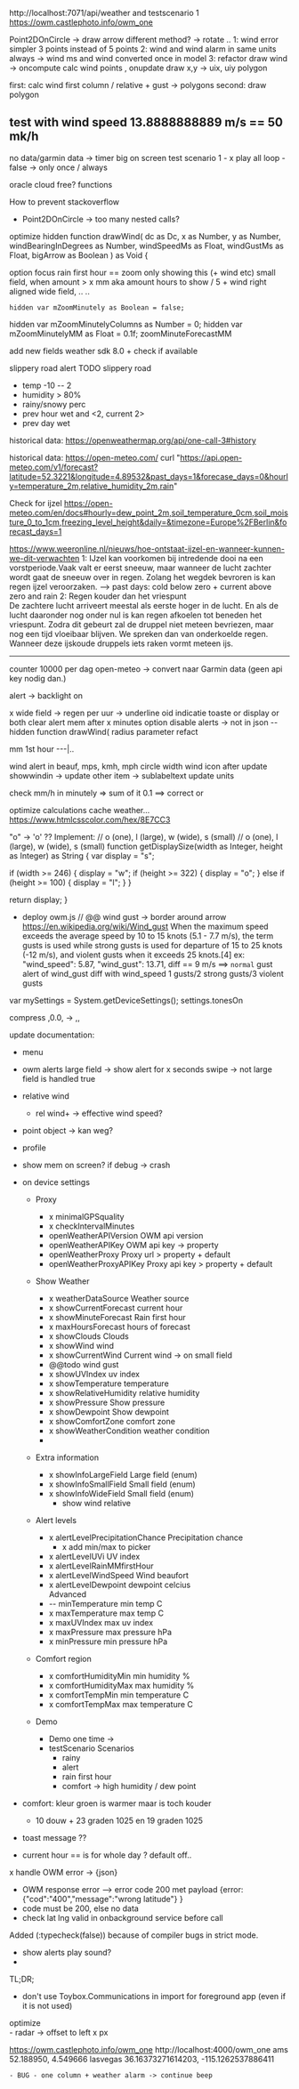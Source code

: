 http://localhost:7071/api/weather and testscenario 1
https://owm.castlephoto.info/owm_one


Point2DOnCircle -> draw arrow different method? -> rotate ..
1: wind error simpler 3 points instead of 5 points
2: wind and wind alarm in same units always -> wind ms and wind converted once in model
3: refactor draw wind -> oncompute calc wind points , onupdate draw
  x,y -> uix, uiy polygon

  first: calc wind first column / relative + gust -> polygons
  second: draw polygon

test with wind speed 13.8888888889 m/s == 50 mk/h
--
no data/garmin data -> timer big on screen
test scenario 1 - x
play all
loop - false -> only once / always


oracle cloud free? functions




How to prevent stackoverflow
  - Point2DOnCircle -> too many nested calls?

  optimize 
    hidden function drawWind(
    dc as Dc,
    x as Number,
    y as Number,
    windBearingInDegrees as Number,
    windSpeedMs as Float,
    windGustMs as Float,
    bigArrow as Boolean
  ) as Void {


option
  focus rain first hour == zoom only showing this (+ wind etc)
    small field, when amount > x mm
      aka amount hours to show / 5 + wind right aligned
    wide field, .. 
    ..

    hidden var mZoomMinutely as Boolean = false;
  hidden var mZoomMinutelyColumns as Number = 0;
  hidden var mZoomMinutelyMM as Float = 0.1f;
zoomMinuteForecastMM


add new fields 
  weather sdk 8.0 + check if available

slippery road alert
TODO slippery road
 - temp -10 -- 2
 - humidity > 80%
 - rainy/snowy perc 
 - prev hour wet and <2, current 2> 
 - prev day wet 

historical data: https://openweathermap.org/api/one-call-3#history


historical data: https://open-meteo.com/
curl "https://api.open-meteo.com/v1/forecast?latitude=52.3221&longitude=4.89532&past_days=1&forecase_days=0&hourly=temperature_2m,relative_humidity_2m,rain"


Check for ijzel
https://open-meteo.com/en/docs#hourly=dew_point_2m,soil_temperature_0cm,soil_moisture_0_to_1cm,freezing_level_height&daily=&timezone=Europe%2FBerlin&forecast_days=1

https://www.weeronline.nl/nieuws/hoe-ontstaat-ijzel-en-wanneer-kunnen-we-dit-verwachten
1: IJzel kan voorkomen bij intredende dooi na een vorstperiode.Vaak valt er eerst sneeuw, maar wanneer de lucht zachter wordt gaat de sneeuw over in regen. 
Zolang het wegdek bevroren is kan regen ijzel veroorzaken. 
--> past days: cold below zero + current above zero and rain
2: Regen kouder dan het vriespunt  
De zachtere lucht arriveert meestal als eerste hoger in de lucht. En als de lucht daaronder nog onder nul is kan regen afkoelen tot beneden het vriespunt. Zodra dit gebeurt zal de druppel niet meteen bevriezen, maar nog een tijd vloeibaar blijven. We spreken dan van onderkoelde regen. Wanneer deze ijskoude druppels iets raken vormt meteen ijs.


----------------
counter 10000 per dag
open-meteo -> convert naar Garmin data (geen api key nodig dan.)



alert -> backlight on

x wide field -> regen per uur -> underline oid indicatie
toaste
or display
or both
clear alert mem after x minutes
option disable alerts -> not in json
-- hidden function drawWind( radius parameter refact

mm 1st hour
---|..

wind alert
in beauf, mps, kmh, mph
circle width wind icon
after update showwindin -> update other item -> sublabeltext update units

check mm/h in minutely => sum of it
0.1 ==> correct or

optimize calculations 
cache weather... 
https://www.htmlcsscolor.com/hex/8E7CC3

"o" -> 'o' ??
Implement:
// o (one), l (large), w (wide), s (small)
// o (one), l (large), w (wide), s (small)
function getDisplaySize(width as Integer, height as Integer) as String {
  var display = "s";

  if (width >= 246) {
    display = "w";
    if (height >= 322) {
      display = "o";
    } else if (height >= 100) {
      display = "l";
    }
  }

  return display;
}



- deploy owm.js // @@ 
wind gust -> border around arrow
  https://en.wikipedia.org/wiki/Wind_gust
 When the maximum speed exceeds the average speed by 10 to 15 knots (5.1 - 7.7 m/s), the term gusts is used while strong gusts is used for departure of 15 to 25 knots (-12 m/s), and violent gusts when it exceeds 25 knots.[4]
ex:
  "wind_speed": 5.87,
  "wind_gust": 13.71,
    diff == 9 m/s ==> `normal` gust 
alert of wind_gust diff with wind_speed
    1 gusts/2 strong gusts/3 violent gusts

var mySettings = System.getDeviceSettings();
settings.tonesOn

compress ,0.0, -> ,, 

update documentation: 
- menu
- owm alerts
    large field -> show alert for x seconds
    swipe -> not large field is handled true
- relative wind
  - rel wind+ -> effective wind speed?

- point object -> kan weg?
- profile 
 
- show mem on screen? if debug -> crash
- on device settings
  - Proxy
    - x minimalGPSquality
    - x checkIntervalMinutes
    - openWeatherAPIVersion OWM api version
    - openWeatherAPIKey OWM api key -> property
    - openWeatherProxy Proxy url > property + default
    - openWeatherProxyAPIKey Proxy api key > property  + default

  - Show Weather
    - x weatherDataSource Weather source      
    - x showCurrentForecast current hour 
    - x showMinuteForecast Rain first hour
    - x maxHoursForecast hours of forecast
    - x showClouds Clouds
    - x showWind wind      
    - x showCurrentWind Current wind -> on small field
    - @@todo wind gust
    - x showUVIndex uv index
    - x showTemperature temperature
    - x showRelativeHumidity relative humidity
    - x showPressure Show pressure
    - x showDewpoint Show dewpoint
    - x showComfortZone comfort zone
    - x showWeatherCondition weather condition
    - 

  - Extra information
    - x showInfoLargeField Large field (enum)
    - x showInfoSmallField Small field (enum)
    - x showInfoWideField Small field (enum)
      - show wind relative
  - Alert levels
    - x alertLevelPrecipitationChance Precipitation chance
      - x add min/max to picker
    - x alertLevelUVi UV index
    - x alertLevelRainMMfirstHour
    - x alertLevelWindSpeed Wind beaufort
    - x alertLevelDewpoint dewpoint celcius    
    Advanced
    - -- minTemperature min temp C
    - x maxTemperature max temp C
    - x maxUVIndex max uv index
    - x maxPressure max pressure hPa
    - x minPressure min pressure hPa
  - Comfort region
    - x comfortHumidityMin min humidity %
    - x comfortHumidityMax max humidity %
    - x comfortTempMin min temperature C
    - x comfortTempMax max temperature C
  - Demo
    - Demo one time -> 
    - testScenario Scenarios
      - rainy
      - alert
      - rain first hour
      - comfort -> high humidity / dew point


- comfort: kleur groen is warmer maar is toch kouder 
  - 10 douw + 23 graden 1025  en 19 graden 1025
- toast message ??

- current hour == is for whole day ? default off..
  
x handle OWM error -> {json}
- OWM response error --> error code 200 met payload {error: {"cod":"400","message":"wrong latitude"} }
- code must be 200, else no data
- check lat lng valid in onbackground service before call

Added (:typecheck(false)) because of compiler bugs in strict mode.

- show alerts play sound?
- 
TL;DR;
 - don't use Toybox.Communications in import for foreground app (even if it is not used)

optimize	
    - radar -> offset to left x px

https://owm.castlephoto.info/owm_one
http://localhost:4000/owm_one
ams 52.188950, 4.549666
lasvegas 36.16373271614203, -115.1262537886411


	- BUG - one column + weather alarm -> continue beep
	



